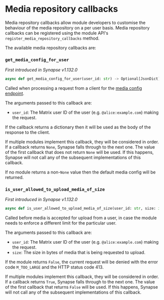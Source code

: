 # Media repository callbacks

Media repository callbacks allow module developers to customise the behaviour of the
media repository on a per user basis. Media repository callbacks can be registered
using the module API's `register_media_repository_callbacks` method.

The available media repository callbacks are:

### `get_media_config_for_user`

_First introduced in Synapse v1.132.0_

```python
async def get_media_config_for_user(user_id: str) -> Optional[JsonDict]
```

Called when processing a request from a client for the
[media config endpoint](https://spec.matrix.org/latest/client-server-api/#get_matrixclientv1mediaconfig).

The arguments passed to this callback are:

* `user_id`: The Matrix user ID of the user (e.g. `@alice:example.com`) making the request.

If the callback returns a dictionary then it will be used as the body of the response to the
client.

If multiple modules implement this callback, they will be considered in order. If a
callback returns `None`, Synapse falls through to the next one. The value of the first
callback that does not return `None` will be used. If this happens, Synapse will not call
any of the subsequent implementations of this callback.

If no module returns a non-`None` value then the default media config will be returned.

### `is_user_allowed_to_upload_media_of_size`

_First introduced in Synapse v1.132.0_

```python
async def is_user_allowed_to_upload_media_of_size(user_id: str, size: int) -> bool
```

Called before media is accepted for upload from a user, in case the module needs to
enforce a different limit for the particular user.

The arguments passed to this callback are:

* `user_id`: The Matrix user ID of the user (e.g. `@alice:example.com`) making the request.
* `size`: The size in bytes of media that is being requested to upload.

If the module returns `False`, the current request will be denied with the error code
`M_TOO_LARGE` and the HTTP status code 413.

If multiple modules implement this callback, they will be considered in order. If a callback
returns `True`, Synapse falls through to the next one. The value of the first callback that
returns `False` will be used. If this happens, Synapse will not call any of the subsequent
implementations of this callback.
